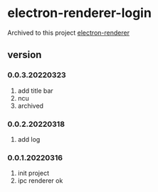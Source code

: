 # electron-renderer-login
Archived to this project [electron-renderer](https://github.com/insistime-guides/electron-renderer)

## version
### 0.0.3.20220323
1. add title bar
2. ncu
3. archived

### 0.0.2.20220318
1. add log

### 0.0.1.20220316
1. init project
2. ipc renderer ok
